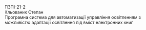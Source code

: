 ПЗПІ-21-2  
Кльованик Степан  
Програмна система для автоматизації управління освітленням з можливістю адаптації освітлення під вміст електронних книг  

